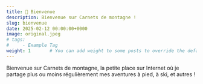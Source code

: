 ```yaml
---
title: 📍 Bienvenue
description: Bienvenue sur Carnets de montagne !
slug: bienvenue
date: 2025-02-12 00:00:00+0000
image: original.jpeg
# tags:
#     - Example Tag
weight: 1       # You can add weight to some posts to override the default sorting (date descending)
---
```


Bienvenue sur Carnets de montagne, la petite place sur Internet où je partage plus ou moins régulièrement mes aventures à pied, à ski, et autres !